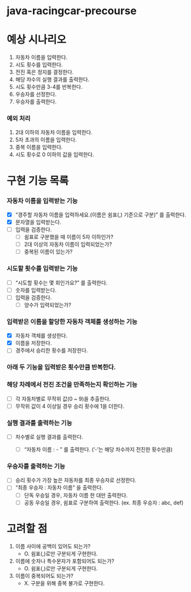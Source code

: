 # java-racingcar-precourse

# 예상 시나리오

1. 자동차 이름을 입력한다.
2. 시도 횟수를 입력한다.
3. 전진 혹은 정지를 결정한다.
4. 해당 차수의 실행 결과를 출력한다.
5. 시도 횟수만큼 3-4를 반복한다.
6. 우승자를 선정한다.
7. 우승자를 출력한다.

### 예외 처리

1. 2대 이하의 자동차 이름을 입력한다.
2. 5자 초과의 이름을 입력한다.
3. 중복 이름을 입력한다.
4. 시도 횟수로 0 이하의 값을 입력한다.

# 구현 기능 목록

### 자동차 이름을 입력받는 기능

- [x]  “경주할 자동차 이름을 입력하세요.(이름은 쉼표(,) 기준으로 구분)” 를 출력한다.
- [x]  문자열을 입력받는다.
- [ ]  입력을 검증한다.
    - [ ]  쉼표로 구분했을 때 이름이 5자 이하인가?
    - [ ]  2대 이상의 자동차 이름이 입력되었는가?
    - [ ]  중복된 이름이 있는가?

### 시도할 횟수를 입력받는 기능

- [ ]  “시도할 횟수는 몇 회인가요?” 를 출력한다.
- [ ]  숫자를 입력받는다.
- [ ]  입력을 검증한다.
    - [ ]  양수가 입력되었는가?

### 입력받은 이름을 할당한 자동차 객체를 생성하는 기능

- [x]  자동차 객체를 생성한다.
- [x]  이름을 저장한다.
- [ ]  경주에서 승리한 횟수를 저장한다.

### 아래 두 기능을 입력받은 횟수만큼 반복한다.

### 해당 차례에서 전진 조건을 만족하는지 확인하는 기능

- [ ]  각 자동차별로 무작위 값(0 ~ 9)을 추출한다.
- [ ]  무작위 값이 4 이상일 경우 승리 횟수에 1을 더한다.

### 실행 결과를 출력하는 기능

- [ ]  차수별로 실행 결과를 출력한다.
    - [ ]  “자동차 이름 : - ” 를 출력한다. (’-’는 해당 차수까지 전진한 횟수만큼)


### 우승자를 출력하는 기능

- [ ]  승리 횟수가 가장 높은 자동차를 최종 우승자로 선정한다.
- [ ]  “최종 우승자 : 자동차 이름” 을 출력한다.
    - [ ]  단독 우승일 경우, 자동차 이름 한 대만 출력한다.
    - [ ]  공동 우승일 경우, 쉼표로 구분하여 출력한다. (ex. 최종 우승자 : abc, def)

# 고려할 점

1. 이름 사이에 공백이 있어도 되는가?
    - O. 쉼표(,)로만 구분되게 구현한다.
2. 이름에 숫자나 특수문자가 포함되어도 되는가?
    - O. 쉼표(,)로만 구분되게 구현한다.
3. 이름이 중복되어도 되는가?
    - X. 구분을 위해 중복 불가로 구현한다.